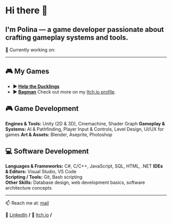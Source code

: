# Hi there 👋

I'm Polina — a game developer passionate about crafting gameplay systems and tools.
---
👾 Currently working on:

---
## 🎮 My Games
- **▶️ [Help the Ducklings](https://github.com/Mulwe/help-the-ducklings)**
- **▶️ [Bagman](https://mulwe.itch.io/bagman)** 
Check out more on my [Itch.io profile](https://itch.io).
 

## 🎮 Game Development
**Engines & Tools:** Unity (2D & 3D), Cinemachine, Shader Graph
**Gameplay & Systems:** AI & Pathfinding, Player Input & Controls, Level Design, UI/UX for games
**Art & Assets:** Blender, Aseprite, Photoshop

## 💻 Software Development
**Languages & Frameworks:** C#, C/C++, JavaScript, SQL, HTML, .NET
**IDEs & Editors:** Visual Studio, VS Code  
**Scripting / Tools:** Git, Bash scripting  
**Other Skills:** Database design, web development basics, software architecture concepts


---

📫 Reach me at: [mail](polina.g.dev@gmail.com)

👔 [LinkedIn](https://www.linkedin.com/in/polina-g-dev/) **/**
👑 [Itch.io](https://mulwe.itch.io/) **/**
 
